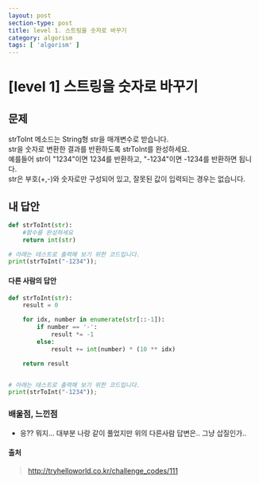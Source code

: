 ```yaml
---
layout: post
section-type: post
title: level 1. 스트링을 숫자로 바꾸기
category: algorism
tags: [ 'algorism' ]
---
```


# [level 1] 스트링을 숫자로 바꾸기

## 문제

strToInt 메소드는 String형 str을 매개변수로 받습니다.  
str을 숫자로 변환한 결과를 반환하도록 strToInt를 완성하세요.  
예를들어 str이 "1234"이면 1234를 반환하고, "-1234"이면 -1234를 반환하면 됩니다.  
str은 부호(+,-)와 숫자로만 구성되어 있고, 잘못된 값이 입력되는 경우는 없습니다.

## 내 답안

```python
def strToInt(str):
    #함수를 완성하세요
    return int(str)

# 아래는 테스트로 출력해 보기 위한 코드입니다.
print(strToInt("-1234"));
```

#### 다른 사람의 답안

```python
def strToInt(str):
    result = 0

    for idx, number in enumerate(str[::-1]):
        if number == '-':
            result *= -1
        else:
            result += int(number) * (10 ** idx)

    return result


# 아래는 테스트로 출력해 보기 위한 코드입니다.
print(strToInt("-1234"));
```

### 배울점, 느낀점

- 응?? 뭐지... 대부분 나랑 같이 풀었지만 위의 다른사람 답변은.. 그냥 삽질인가..

#### 출처
> <http://tryhelloworld.co.kr/challenge_codes/111>
